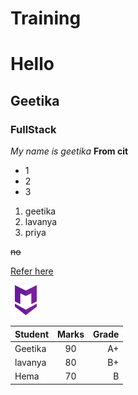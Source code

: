 # Training
# Hello
## Geetika
### FullStack
*My name is geetika*
**From cit**
* 1
* 2
* 3
1. geetika
2. lavanya
3. priya

~~no~~

[Refer here](https://www.google.com)

![alt text](https://github.com/adam-p/markdown-here/raw/master/src/common/images/icon48.png "Logo Title Text 1")

 
| Student       | Marks         | Grade |
| ------------- |:-------------:| -----:|
| Geetika       | 90            | A+    |
| lavanya       | 80            | B+    | 
| Hema          | 70            | B     |
